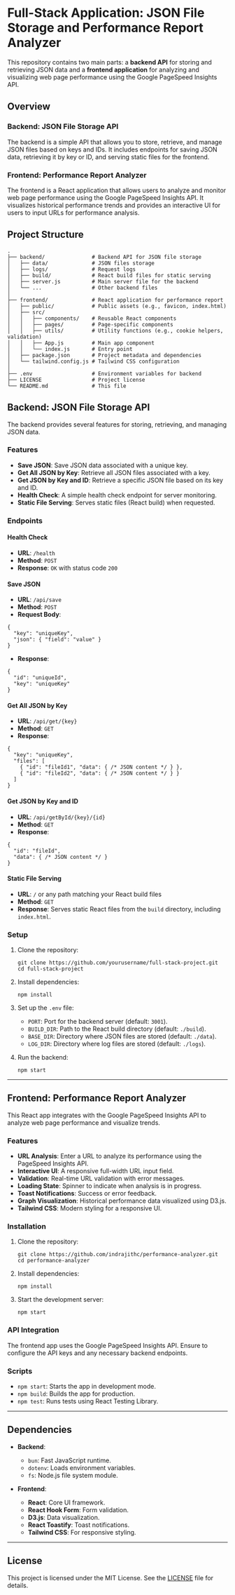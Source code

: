 # Full-Stack Application: JSON File Storage and Performance Report Analyzer

This repository contains two main parts: a **backend API** for storing and retrieving JSON data and a **frontend application** for analyzing and visualizing web page performance using the Google PageSpeed Insights API.

## Overview

### Backend: JSON File Storage API
The backend is a simple API that allows you to store, retrieve, and manage JSON files based on keys and IDs. It includes endpoints for saving JSON data, retrieving it by key or ID, and serving static files for the frontend.

### Frontend: Performance Report Analyzer
The frontend is a React application that allows users to analyze and monitor web page performance using the Google PageSpeed Insights API. It visualizes historical performance trends and provides an interactive UI for users to input URLs for performance analysis.

## Project Structure

```
.
├── backend/               # Backend API for JSON file storage
│   ├── data/              # JSON files storage
│   ├── logs/              # Request logs
│   ├── build/             # React build files for static serving
│   ├── server.js          # Main server file for the backend
│   └── ...                # Other backend files
│
├── frontend/              # React application for performance report
│   ├── public/            # Public assets (e.g., favicon, index.html)
│   ├── src/
│   │   ├── components/    # Reusable React components
│   │   ├── pages/         # Page-specific components
│   │   ├── utils/         # Utility functions (e.g., cookie helpers, validation)
│   │   ├── App.js         # Main app component
│   │   └── index.js       # Entry point
│   ├── package.json       # Project metadata and dependencies
│   └── tailwind.config.js # Tailwind CSS configuration
│
├── .env                   # Environment variables for backend
├── LICENSE                # Project license
└── README.md              # This file
```

## Backend: JSON File Storage API

The backend provides several features for storing, retrieving, and managing JSON data.

### Features

- **Save JSON**: Save JSON data associated with a unique key.
- **Get All JSON by Key**: Retrieve all JSON files associated with a key.
- **Get JSON by Key and ID**: Retrieve a specific JSON file based on its key and ID.
- **Health Check**: A simple health check endpoint for server monitoring.
- **Static File Serving**: Serves static files (React build) when requested.

### Endpoints

#### Health Check
- **URL**: `/health`
- **Method**: `POST`
- **Response**: `OK` with status code `200`

#### Save JSON
- **URL**: `/api/save`
- **Method**: `POST`
- **Request Body**:
```
{
  "key": "uniqueKey",
  "json": { "field": "value" }
}
```
- **Response**:
```
{
  "id": "uniqueId",
  "key": "uniqueKey"
}
```

#### Get All JSON by Key
- **URL**: `/api/get/{key}`
- **Method**: `GET`
- **Response**:
```
{
  "key": "uniqueKey",
  "files": [
    { "id": "fileId1", "data": { /* JSON content */ } },
    { "id": "fileId2", "data": { /* JSON content */ } }
  ]
}
```

#### Get JSON by Key and ID
- **URL**: `/api/getById/{key}/{id}`
- **Method**: `GET`
- **Response**:
```
{
  "id": "fileId",
  "data": { /* JSON content */ }
}
```

#### Static File Serving
- **URL**: `/` or any path matching your React build files
- **Method**: `GET`
- **Response**: Serves static React files from the `build` directory, including `index.html`.

### Setup

1. Clone the repository:
   ```
   git clone https://github.com/yourusername/full-stack-project.git
   cd full-stack-project
   ```

2. Install dependencies:
   ```
   npm install
   ```

3. Set up the `.env` file:
   - `PORT`: Port for the backend server (default: `3001`).
   - `BUILD_DIR`: Path to the React build directory (default: `./build`).
   - `BASE_DIR`: Directory where JSON files are stored (default: `./data`).
   - `LOG_DIR`: Directory where log files are stored (default: `./logs`).

4. Run the backend:
   ```
   npm start
   ```

---

## Frontend: Performance Report Analyzer

This React app integrates with the Google PageSpeed Insights API to analyze web page performance and visualize trends.

### Features

- **URL Analysis**: Enter a URL to analyze its performance using the PageSpeed Insights API.
- **Interactive UI**: A responsive full-width URL input field.
- **Validation**: Real-time URL validation with error messages.
- **Loading State**: Spinner to indicate when analysis is in progress.
- **Toast Notifications**: Success or error feedback.
- **Graph Visualization**: Historical performance data visualized using D3.js.
- **Tailwind CSS**: Modern styling for a responsive UI.

### Installation

1. Clone the repository:
   ```
   git clone https://github.com/indrajithc/performance-analyzer.git
   cd performance-analyzer
   ```

2. Install dependencies:
   ```
   npm install
   ```

3. Start the development server:
   ```
   npm start
   ```

### API Integration

The frontend app uses the Google PageSpeed Insights API. Ensure to configure the API keys and any necessary backend endpoints.

### Scripts

- `npm start`: Starts the app in development mode.
- `npm build`: Builds the app for production.
- `npm test`: Runs tests using React Testing Library.

---

## Dependencies

- **Backend**:
  - `bun`: Fast JavaScript runtime.
  - `dotenv`: Loads environment variables.
  - `fs`: Node.js file system module.
  
- **Frontend**:
  - **React**: Core UI framework.
  - **React Hook Form**: Form validation.
  - **D3.js**: Data visualization.
  - **React Toastify**: Toast notifications.
  - **Tailwind CSS**: For responsive styling.

---

## License

This project is licensed under the MIT License. See the [LICENSE](LICENSE) file for details.
